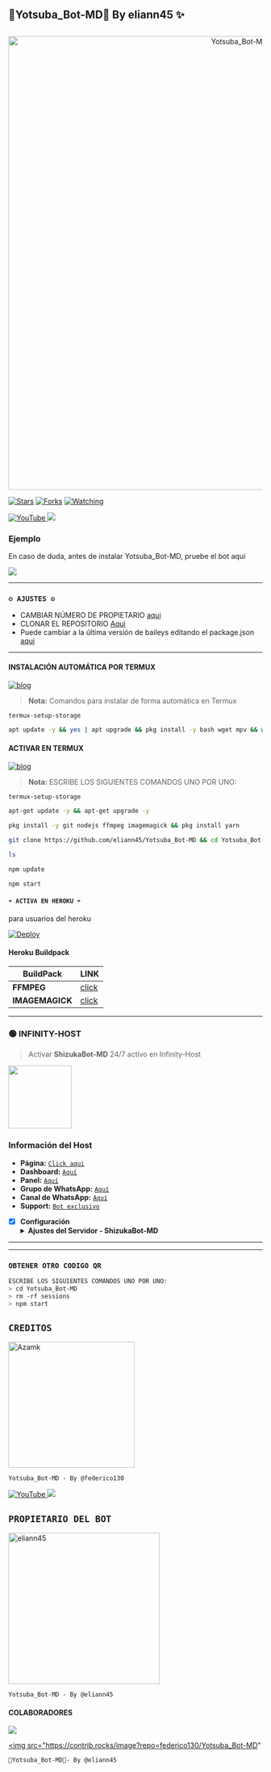 ## 🍁Yotsuba_Bot-MD🍁 By eliann45 ✨ 
## 

<p align="center">
<img src="https://github.com/eliann45/Yotsuba_Bot-MD/blob/main/Menu2.jpg" alt="Yotsuba_Bot-MD" width="900"/>
</p>

<a href="https://github.com/eliann45/Yotsuba_Bot-MD"><img title="Stars" src="https://img.shields.io/github/stars/eliann45/Yotsuba_Bot-MD?color=ff4500&style=flat-square" /></a>
<a href="https://github.com/zhwzein/Killua-Zoldyck/network/members"><img title="Forks" src="https://img.shields.io/github/forks/eliann45/Yotsuba_Bot-MD?color=ff4500&style=flat-square" /></a>
<a href="https://github.com/zhwzein/Killua-Zoldyck/watchers"><img title="Watching" src="https://img.shields.io/github/watchers/eliann45/Yotsuba_Bot-MD?label=watchers&color=ff4500&style=flat-square" /></a> <br>


<a href="https://www.youtube.com/@frases_isagi">
<img src="https://img.shields.io/badge/YouTube-FF0000?style=for-the-badge&logo=youtube&logoColor=white" alt="YouTube">
</a>
<a href="https://instagram.com/_frases_isagi">
<img src="https://img.shields.io/badge/Instagram-E4405F?style=for-the-badge&logo=instagram&logoColor=white">
</a>

### Ejemplo 
En caso de duda, antes de instalar Yotsuba_Bot-MD, pruebe el bot aquí

<a href="https://chat.whatsapp.com/IFon3fQibUtKGENnSKEWkk">
  <img src="https://img.shields.io/badge/Yotsuba_Bot-MD-0a0a0a?style=for-the-badge&logo=whatsapp&logoColor=white">
</a>

***

### `⚙️ AJUSTES ⚙️`
- CAMBIAR NÚMERO DE PROPIETARIO [aqui](https://github.com/Alba070503/Kumiko-MD-V2/blob/main/config.js#L6)
- CLONAR EL REPOSITORIO [Aqui](https://github.com/Alba070503/Kumiko-MD-V2/fork)
- Puede cambiar a la última versión de baileys editando el package.json [aqui](https://github.com/Alba070503/Kumiko-MD-V2/blob/main/package.json#L42)
***

#### INSTALACIÓN AUTOMÁTICA POR TERMUX
[![blog](https://img.shields.io/badge/Instalacion-Automatica-FF0000?style=for-the-badge&logo=youtube&logoColor=white)](https://youtu.be/smoWgg28wPk?si=ck-t9tvKrJQ0yZbS?feature=share)

> **Nota:** Comandos para instalar de forma automática en Termux  
```bash
termux-setup-storage
```
```bash
apt update -y && yes | apt upgrade && pkg install -y bash wget mpv && wget -O - https://raw.githubusercontent.com/eliann45/Yotsuba_Bot-MD-V2/master/curiosity.sh | bash
```

#### ACTIVAR EN TERMUX
[![blog](https://img.shields.io/badge/Instalacion-Manual-FF0000?style=for-the-badge&logo=youtube&logoColor=white)](https://youtu.be/qRb9ElGT8mM?si=XxSt-Y8CTQs1Imzl?feature=share)
> **Nota:** ESCRIBE LOS SIGUIENTES COMANDOS UNO POR UNO:
```bash
termux-setup-storage
```

```bash
apt-get update -y && apt-get upgrade -y
```

```bash
pkg install -y git nodejs ffmpeg imagemagick && pkg install yarn
```

```bash
git clone https://github.com/eliann45/Yotsuba_Bot-MD && cd Yotsuba_Bot-MD-V2 && yarn install && npm install
```

```bash
ls
```
```bash
npm update
```

```bash
npm start
```


#### `☂️ ACTIVA EN HEROKU ☂️`
para usuarios del heroku

[![Deploy](https://www.herokucdn.com/deploy/button.svg)](https://heroku.com/deploy?template=https://github.com/Alba070503/Kumiko-MD-V2)

#### Heroku Buildpack
| BuildPack | LINK |
|--------|--------|
| **FFMPEG** |[click](https://github.com/jonathanong/heroku-buildpack-ffmpeg-latest) |
| **IMAGEMAGICK** | [click](https://github.com/DuckyTeam/heroku-buildpack-imagemagick) |

***
### 🟢 INFINITY-HOST
> Activar **ShizukaBot-MD** 24/7 activo en Infinity-Host

<a href="https://dashboard.infinitywa.xyz"><img src="https://qu.ax/XLCK.jpg" height="125px"></a>
### Información del Host

- **Página:** [`Click aqui`](https://dashboard.infinitywa.xyz)
- **Dashboard:** [`Aquí`](https://dashboard.infinitywa.xyz)
- **Panel:** [`Aquí`](https://live.panel-infinitywa.store)
- **Grupo de WhatsApp:** [`Aquí`](https://chat.whatsapp.com/GQ82mPnSYnm0XL2hLPk7FV)
- **Canal de WhatsApp:** [`Aquí`](https://whatsapp.com/channel/0029Va4QjH7DeON0ePwzjS1A)
- **Support:** [`Bot exclusivo`](https://wa.me/message/FETBF7YBO37CG1)

- [x] **Configuración** <details><summary>**Ajustes del Servidor - ShizukaBot-MD**</summary><img src="https://qu.ax/cpgf.jpg"></details>
------------------------
----

### `OBTENER OTRO CODIGO QR`
```bash
ESCRIBE LOS SIGUIENTES COMANDOS UNO POR UNO:
> cd Yotsuba_Bot-MD
> rm -rf sessions
> npm start
```
## `CREDITOS` 
<a href="https://github.com/federico130"><img src="https://github.com/federico130.png" width="250" height="250" alt="Azamk"/></a>

`Yotsuba_Bot-MD - By @federico130 `

<a href="https://www.youtube.com/@frases_isagi">
<img src="https://img.shields.io/badge/YouTube-FF0000?style=for-the-badge&logo=youtube&logoColor=white" alt="YouTube">
</a>
<a href="https://instagram.com/ildk.si">
<img src="https://img.shields.io/badge/Instagram-E4405F?style=for-the-badge&logo=instagram&logoColor=white">
</a>

  ## `PROPIETARIO DEL BOT` 
<a href="https://github.com/eliann45"><img src="https://github.com/eliann45.png" width="300" height="300" alt="eliann45"/></a>

`Yotsuba_Bot-MD - By @eliann45 `
#### COLABORADORES 
<a href="https://github.com/eliann45/Yotsuba_Bot-MD/graphs/contributors">
<img src="https://contrib.rocks/image?repo=eliann45/Yotsuba_Bot-MD"
</a>
  
<a
href="https://github.com/federico130/graphs/contributors">
<img src="https://contrib.rocks/image?repo=federico130/Yotsuba_Bot-MD"
</a>
  
<!-- markdownlint-restore -->
<!-- prettier-ignore-end -->

<!-- ALL-CONTRIBUTORS-LIST:END -->
`🍁Yotsuba_Bot-MD🍁- By @eliann45 `
